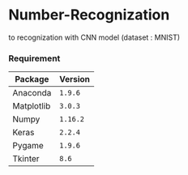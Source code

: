 # Number-Recognization
to recognization with CNN model (dataset : MNIST)

### Requirement
|Package|Version|
|-|-|
|Anaconda|`1.9.6`|
|Matplotlib|`3.0.3`|
|Numpy|`1.16.2`|
|Keras|`2.2.4`|
|Pygame|`1.9.6`|
|Tkinter|`8.6`|
